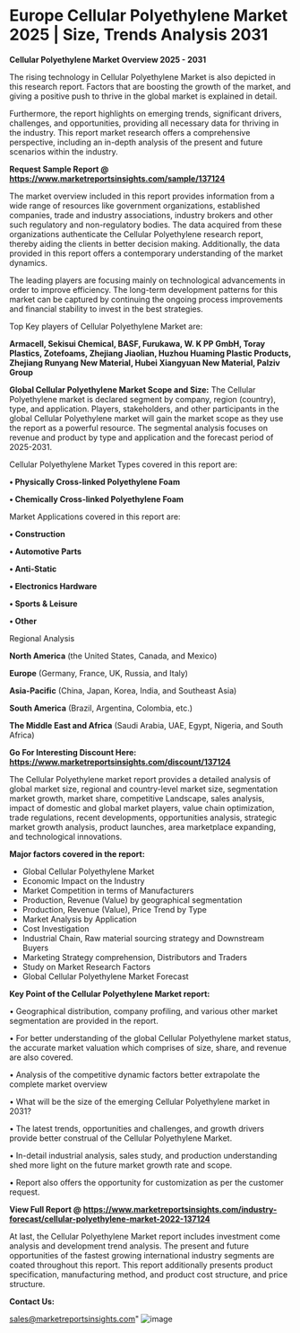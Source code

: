 # Europe Cellular Polyethylene Market 2025 | Size, Trends Analysis 2031

<Strong> Cellular Polyethylene Market Overview 2025 - 2031</strong>

The rising technology in Cellular Polyethylene Market is also depicted in this research report. Factors that are boosting the growth of the market, and giving a positive push to thrive in the global market is explained in detail.

Furthermore, the report highlights on emerging trends, significant drivers, challenges, and opportunities, providing all necessary data for thriving in the industry. This report market research offers a comprehensive perspective, including an in-depth analysis of the present and future scenarios within the industry.

<strong>Request Sample Report @ <a href=https://www.marketreportsinsights.com/sample/137124>https://www.marketreportsinsights.com/sample/137124</a></strong>

The market overview included in this report provides information from a wide range of resources like government organizations, established companies, trade and industry associations, industry brokers and other such regulatory and non-regulatory bodies. The data acquired from these organizations authenticate the Cellular Polyethylene research report, thereby aiding the clients in better decision making. Additionally, the data provided in this report offers a contemporary understanding of the market dynamics.

The leading players are focusing mainly on technological advancements in order to improve efficiency. The long-term development patterns for this market can be captured by continuing the ongoing process improvements and financial stability to invest in the best strategies.

Top Key players of Cellular Polyethylene Market are:

<strong>Armacell, Sekisui Chemical, BASF, Furukawa, W. K PP GmbH, Toray Plastics, Zotefoams, Zhejiang Jiaolian, Huzhou Huaming Plastic Products, Zhejiang Runyang New Material, Hubei Xiangyuan New Material, Palziv Group</strong>

<strong><b>Global Cellular Polyethylene Market Scope and Size:</b></strong>
The Cellular Polyethylene market is declared segment by company, region (country), type, and application. Players, stakeholders, and other participants in the global Cellular Polyethylene market will gain the market scope as they use the report as a powerful resource. The segmental analysis focuses on revenue and product by type and application and the forecast period of 2025-2031.

Cellular Polyethylene Market Types covered in this report are:

<strong>• Physically Cross-linked Polyethylene Foam

• Chemically Cross-linked Polyethylene Foam</strong>

Market Applications covered in this report are:

<strong>• Construction

• Automotive Parts

• Anti-Static

• Electronics Hardware

• Sports & Leisure

• Other</strong> 

Regional Analysis

<strong>North America</strong> (the United States, Canada, and Mexico)

<strong>Europe</strong> (Germany, France, UK, Russia, and Italy)

<strong>Asia-Pacific</strong> (China, Japan, Korea, India, and Southeast Asia)

<strong>South America</strong> (Brazil, Argentina, Colombia, etc.)

<strong>The Middle East and Africa</strong> (Saudi Arabia, UAE, Egypt, Nigeria, and South Africa)

<strong>Go For Interesting Discount Here: <a href=https://www.marketreportsinsights.com/discount/137124>https://www.marketreportsinsights.com/discount/137124</a></strong>

The Cellular Polyethylene market report provides a detailed analysis of global market size, regional and country-level market size, segmentation market growth, market share, competitive Landscape, sales analysis, impact of domestic and global market players, value chain optimization, trade regulations, recent developments, opportunities analysis, strategic market growth analysis, product launches, area marketplace expanding, and technological innovations.

<strong><b>Major factors covered in the report:</b></strong>
<ul>
  <li>Global Cellular Polyethylene Market </li>
  <li>Economic Impact on the Industry</li>
  <li>Market Competition in terms of Manufacturers</li>
  <li>Production, Revenue (Value) by geographical segmentation</li>
  <li>Production, Revenue (Value), Price Trend by Type</li>
  <li>Market Analysis by Application</li>
  <li>Cost Investigation</li>
  <li>Industrial Chain, Raw material sourcing strategy and Downstream Buyers</li>
  <li>Marketing Strategy comprehension, Distributors and Traders</li>
  <li>Study on Market Research Factors</li>
  <li>Global Cellular Polyethylene Market Forecast</li>
</ul>

<strong><b>Key Point of the Cellular Polyethylene Market report:</b></strong>

• Geographical distribution, company profiling, and various other market segmentation are provided in the report.

• For better understanding of the global Cellular Polyethylene market status, the accurate market valuation which comprises of size, share, and revenue are also covered.

• Analysis of the competitive dynamic factors better extrapolate the complete market overview

• What will be the size of the emerging Cellular Polyethylene market in 2031?

• The latest trends, opportunities and challenges, and growth drivers provide better construal of the Cellular Polyethylene Market.

• In-detail industrial analysis, sales study, and production understanding shed more light on the future market growth rate and scope.

• Report also offers the opportunity for customization as per the customer request.

<strong><b>View Full Report @ <a href=https://www.marketreportsinsights.com/industry-forecast/cellular-polyethylene-market-2022-137124>https://www.marketreportsinsights.com/industry-forecast/cellular-polyethylene-market-2022-137124</a></b></strong>


At last, the Cellular Polyethylene Market report includes investment come analysis and development trend analysis. The present and future opportunities of the fastest growing international industry segments are coated throughout this report. This report additionally presents product specification, manufacturing method, and product cost structure, and price structure.

<strong>Contact Us:</strong>

sales@marketreportsinsights.com"
![image](https://github.com/user-attachments/assets/251f9879-b826-45a6-a133-a621b314dcb9)
